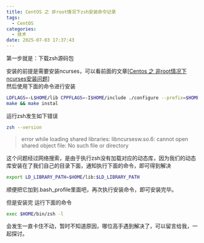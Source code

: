 ```yaml
---
title: CentOS 之 非root情况下zsh安装命令记录
tags:
  - CentOS
categories:
  - 技术
date: 2025-07-03 17:37:43
---
```


第一步就是：下载zsh源码包

安装的前提是需要安装ncurses，可以看前面的文章[[Centos 之 非root情况下ncurses安装问题](https://www.gowhich.com/blog/806)]  
然后使用下面的命令进行安装

```bash
LDFLAGS=-L$HOME/lib CPPFLAGS=-I$HOME/include ./configure --prefix=$HOME --with-tcsetpgrp
make && make instal
```

运行zsh发生如下错误

```bash
zsh --version
```

> error while loading shared libraries: libncursesw.so.6: cannot open shared object file: No such file or directory

这个问题经过网络搜索，是由于执行zsh没有加载对应的动态库，因为我们的动态库安装在了我们自己的目录下面，通知执行下面的命令，即可得到解决

```bash
export LD_LIBRARY_PATH=$HOME/lib:$LD_LIBRARY_PATH
```

顺便把它加到.bash\_profile里面吧，再次执行安装命令，即可安装完毕。

但是安装完 运行下面的命令

```bash
exec $HOME/bin/zsh -l 
```

会发生一直卡住不动，暂时不知道原因，哪位高手遇到解决了，可以留言给我，一起探讨。
